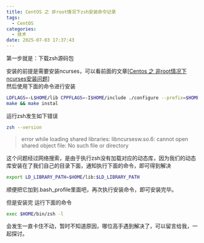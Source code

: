 ```yaml
---
title: CentOS 之 非root情况下zsh安装命令记录
tags:
  - CentOS
categories:
  - 技术
date: 2025-07-03 17:37:43
---
```


第一步就是：下载zsh源码包

安装的前提是需要安装ncurses，可以看前面的文章[[Centos 之 非root情况下ncurses安装问题](https://www.gowhich.com/blog/806)]  
然后使用下面的命令进行安装

```bash
LDFLAGS=-L$HOME/lib CPPFLAGS=-I$HOME/include ./configure --prefix=$HOME --with-tcsetpgrp
make && make instal
```

运行zsh发生如下错误

```bash
zsh --version
```

> error while loading shared libraries: libncursesw.so.6: cannot open shared object file: No such file or directory

这个问题经过网络搜索，是由于执行zsh没有加载对应的动态库，因为我们的动态库安装在了我们自己的目录下面，通知执行下面的命令，即可得到解决

```bash
export LD_LIBRARY_PATH=$HOME/lib:$LD_LIBRARY_PATH
```

顺便把它加到.bash\_profile里面吧，再次执行安装命令，即可安装完毕。

但是安装完 运行下面的命令

```bash
exec $HOME/bin/zsh -l 
```

会发生一直卡住不动，暂时不知道原因，哪位高手遇到解决了，可以留言给我，一起探讨。
